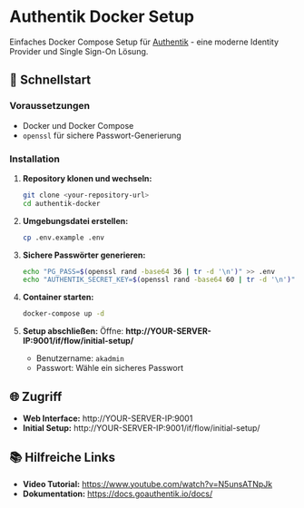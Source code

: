 # Authentik Docker Setup

Einfaches Docker Compose Setup für [Authentik](https://goauthentik.io/) - eine moderne Identity Provider und Single Sign-On Lösung.

## 🚀 Schnellstart

### Voraussetzungen
- Docker und Docker Compose
- `openssl` für sichere Passwort-Generierung

### Installation

1. **Repository klonen und wechseln:**
   ```bash
   git clone <your-repository-url>
   cd authentik-docker
   ```

2. **Umgebungsdatei erstellen:**
   ```bash
   cp .env.example .env
   ```

3. **Sichere Passwörter generieren:**
   ```bash
   echo "PG_PASS=$(openssl rand -base64 36 | tr -d '\n')" >> .env
   echo "AUTHENTIK_SECRET_KEY=$(openssl rand -base64 60 | tr -d '\n')" >> .env
   ```

4. **Container starten:**
   ```bash
   docker-compose up -d
   ```

5. **Setup abschließen:**
   Öffne: **http://YOUR-SERVER-IP:9001/if/flow/initial-setup/**
   - Benutzername: `akadmin`
   - Passwort: Wähle ein sicheres Passwort

## 🌐 Zugriff

- **Web Interface:** http://YOUR-SERVER-IP:9001
- **Initial Setup:** http://YOUR-SERVER-IP:9001/if/flow/initial-setup/

## 📚 Hilfreiche Links

- **Video Tutorial:** https://www.youtube.com/watch?v=N5unsATNpJk
- **Dokumentation:** https://docs.goauthentik.io/docs/
